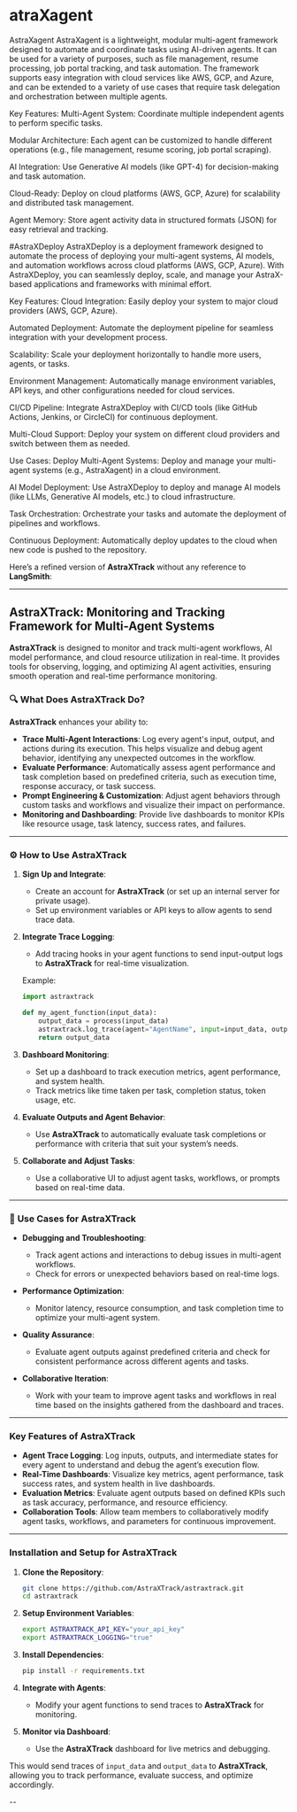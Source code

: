 # atraXagent
AstraXagent
AstraXagent is a lightweight, modular multi-agent framework designed to automate and coordinate tasks using AI-driven agents. It can be used for a variety of purposes, such as file management, resume processing, job portal tracking, and task automation. The framework supports easy integration with cloud services like AWS, GCP, and Azure, and can be extended to a variety of use cases that require task delegation and orchestration between multiple agents.

Key Features:
Multi-Agent System: Coordinate multiple independent agents to perform specific tasks.

Modular Architecture: Each agent can be customized to handle different operations (e.g., file management, resume scoring, job portal scraping).

AI Integration: Use Generative AI models (like GPT-4) for decision-making and task automation.

Cloud-Ready: Deploy on cloud platforms (AWS, GCP, Azure) for scalability and distributed task management.

Agent Memory: Store agent activity data in structured formats (JSON) for easy retrieval and tracking.

#AstraXDeploy
AstraXDeploy is a deployment framework designed to automate the process of deploying your multi-agent systems, AI models, and automation workflows across cloud platforms (AWS, GCP, Azure). With AstraXDeploy, you can seamlessly deploy, scale, and manage your AstraX-based applications and frameworks with minimal effort.

Key Features:
Cloud Integration: Easily deploy your system to major cloud providers (AWS, GCP, Azure).

Automated Deployment: Automate the deployment pipeline for seamless integration with your development process.

Scalability: Scale your deployment horizontally to handle more users, agents, or tasks.

Environment Management: Automatically manage environment variables, API keys, and other configurations needed for cloud services.

CI/CD Pipeline: Integrate AstraXDeploy with CI/CD tools (like GitHub Actions, Jenkins, or CircleCI) for continuous deployment.

Multi-Cloud Support: Deploy your system on different cloud providers and switch between them as needed.

Use Cases:
Deploy Multi-Agent Systems: Deploy and manage your multi-agent systems (e.g., AstraXagent) in a cloud environment.

AI Model Deployment: Use AstraXDeploy to deploy and manage AI models (like LLMs, Generative AI models, etc.) to cloud infrastructure.

Task Orchestration: Orchestrate your tasks and automate the deployment of pipelines and workflows.

Continuous Deployment: Automatically deploy updates to the cloud when new code is pushed to the repository.


Here’s a refined version of **AstraXTrack** without any reference to **LangSmith**:

---

## **AstraXTrack: Monitoring and Tracking Framework for Multi-Agent Systems**

**AstraXTrack** is designed to monitor and track multi-agent workflows, AI model performance, and cloud resource utilization in real-time. It provides tools for observing, logging, and optimizing AI agent activities, ensuring smooth operation and real-time performance monitoring.

### 🔍 **What Does AstraXTrack Do?**

**AstraXTrack** enhances your ability to:

* **Trace Multi-Agent Interactions**: Log every agent's input, output, and actions during its execution. This helps visualize and debug agent behavior, identifying any unexpected outcomes in the workflow.
* **Evaluate Performance**: Automatically assess agent performance and task completion based on predefined criteria, such as execution time, response accuracy, or task success.
* **Prompt Engineering & Customization**: Adjust agent behaviors through custom tasks and workflows and visualize their impact on performance.
* **Monitoring and Dashboarding**: Provide live dashboards to monitor KPIs like resource usage, task latency, success rates, and failures.

---

### ⚙️ **How to Use AstraXTrack**

1. **Sign Up and Integrate**:

   * Create an account for **AstraXTrack** (or set up an internal server for private usage).
   * Set up environment variables or API keys to allow agents to send trace data.

2. **Integrate Trace Logging**:

   * Add tracing hooks in your agent functions to send input-output logs to **AstraXTrack** for real-time visualization.

   Example:

   ```python
   import astraxtrack

   def my_agent_function(input_data):
       output_data = process(input_data)
       astraxtrack.log_trace(agent="AgentName", input=input_data, output=output_data)
       return output_data
   ```

3. **Dashboard Monitoring**:

   * Set up a dashboard to track execution metrics, agent performance, and system health.
   * Track metrics like time taken per task, completion status, token usage, etc.

4. **Evaluate Outputs and Agent Behavior**:

   * Use **AstraXTrack** to automatically evaluate task completions or performance with criteria that suit your system’s needs.

5. **Collaborate and Adjust Tasks**:

   * Use a collaborative UI to adjust agent tasks, workflows, or prompts based on real-time data.

---

### 🧪 **Use Cases for AstraXTrack**

* **Debugging and Troubleshooting**:

  * Track agent actions and interactions to debug issues in multi-agent workflows.
  * Check for errors or unexpected behaviors based on real-time logs.

* **Performance Optimization**:

  * Monitor latency, resource consumption, and task completion time to optimize your multi-agent system.

* **Quality Assurance**:

  * Evaluate agent outputs against predefined criteria and check for consistent performance across different agents and tasks.

* **Collaborative Iteration**:

  * Work with your team to improve agent tasks and workflows in real time based on the insights gathered from the dashboard and traces.

---

### **Key Features of AstraXTrack**

* **Agent Trace Logging**: Log inputs, outputs, and intermediate states for every agent to understand and debug the agent’s execution flow.
* **Real-Time Dashboards**: Visualize key metrics, agent performance, task success rates, and system health in live dashboards.
* **Evaluation Metrics**: Evaluate agent outputs based on defined KPIs such as task accuracy, performance, and resource efficiency.
* **Collaboration Tools**: Allow team members to collaboratively modify agent tasks, workflows, and parameters for continuous improvement.

---

### **Installation and Setup for AstraXTrack**

1. **Clone the Repository**:

   ```bash
   git clone https://github.com/AstraXTrack/astraxtrack.git
   cd astraxtrack
   ```

2. **Setup Environment Variables**:

   ```bash
   export ASTRAXTRACK_API_KEY="your_api_key"
   export ASTRAXTRACK_LOGGING="true"
   ```

3. **Install Dependencies**:

   ```bash
   pip install -r requirements.txt
   ```

4. **Integrate with Agents**:

   * Modify your agent functions to send traces to **AstraXTrack** for monitoring.

5. **Monitor via Dashboard**:

   * Use the **AstraXTrack** dashboard for live metrics and debugging.



This would send traces of `input_data` and `output_data` to **AstraXTrack**, allowing you to track performance, evaluate success, and optimize accordingly.

--
